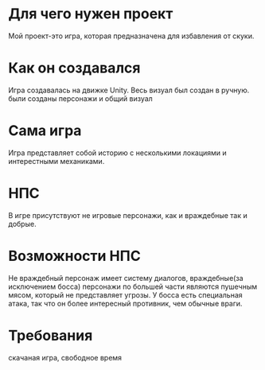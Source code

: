 # Для чего нужен проект
Мой проект-это игра, которая предназначена для избавления от скуки.
# Как он создавался
Игра создавалась на движке Unity.
Весь визуал был создан в ручную.
были созданы персонажи и общий визуал
# Сама игра
Игра представляет собой историю с несколькими локациями и интерестными механиками.
# НПС
В игре присутствуют не игровые персонажи, как и враждебные так и добрые.
# Возможности НПС
Не враждебный персонаж имеет систему диалогов, враждебные(за исключением босса) персонажи по большей части являются пушечным мясом, который не представляет угрозы. У босса есть специальная атака, так что он более интересный противник, чем обычные враги. 
# Требования
скачаная игра, свободное время
